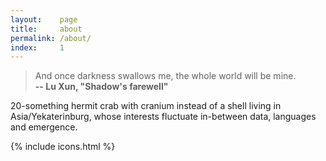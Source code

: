```yaml
---
layout:    page
title:     about
permalink: /about/
index:     1
---
```


> And once darkness swallows me, the whole world will be mine.<br>
**-- Lu Xun, "Shadow's farewell"**

20-something hermit crab with cranium instead of a shell living in Asia/Yekaterinburg, whose interests fluctuate in-between data, languages and emergence.

{% include icons.html %}
